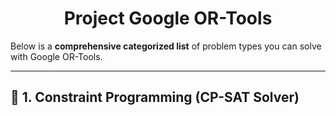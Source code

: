 # <center>Project Google OR-Tools


Below is a **comprehensive categorized list** of problem types you can solve with Google OR-Tools.

---

## 🧩 1. **Constraint Programming (CP-SAT Solver)**

